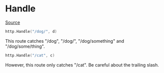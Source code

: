 # Handle

[Source](https://godoc.org/net/http#Handle)

```go
http.Handle("/dog/", d)
```
This route catches "/dog", "/dog/", "/dog/something" and "/dog/some/thing".

```go
http.Handle("/cat", c)
```
However, this route only catches "/cat".
Be careful about the trailing slash.

